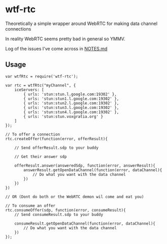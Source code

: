 # wtf-rtc

Theoretically a simple wrapper around WebRTC for making data channel connections

In reality WebRTC seems pretty bad in general so YMMV.

Log of the issues I've come across in [NOTES.md](NOTES.md)

## Usage

```
var wtfRtc = require('wtf-rtc');

var rtc = wtfRtc("myChannel", {
    iceServers: [
        { urls: 'stun:stun.l.google.com:19302' },
        { urls: 'stun:stun1.l.google.com:19302' },
        { urls: 'stun:stun2.l.google.com:19302' },
        { urls: 'stun:stun3.l.google.com:19302' },
        { urls: 'stun:stun4.l.google.com:19302' },
        { urls: 'stun:stun.voxgratia.org' }
    ]
});

// To offer a connection
rtc.createOffer(function(error, offerResult){
	
	// Send offerResult.sdp to your buddy

	// Get their answer sdp

    offerResult.answer(answeredSdp, function(error, answerResult){
    	answerResult.getOpenDataChannel(function(error, dataChannel){
    		// Do what you want with the data channel
		})
	})
})

// OR (Dont do both or the WebRTC demon wil come and eat you)

// To consume an offer
rtc.consumeOffer(sdp, function(error, consumeResult){
	// Send consumeResult.sdp to your buddy

	consumeResult.getOpenDataChannel(function(error, dataChannel){
		// Do what you want with the data channel
	})
});

```